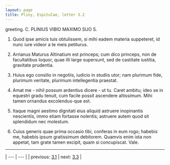 ```yaml
---
layout: page
title: Pliny, Espitulae, letter 3.2
---
```


greeting. C. PLINIUS VIBIO MAXIMO SUO S.



1. Quod ipse amicis tuis obtulissem, si mihi eadem materia suppeteret, id nunc iure videor a te meis petiturus.



2. Arrianus Maturus Altinatium est princeps; cum dico princeps, non de facultatibus loquor, quae illi large supersunt, sed de castitate iustitia, gravitate prudentia.



3. Huius ego consilio in negotiis, iudicio in studiis utor; nam plurimum fide, plurimum veritate, plurimum intellegentia praestat.



4. Amat me - nihil possum ardentius dicere - ut tu. Caret ambitu; ideo se in equestri gradu tenuit, cum facile possit ascendere altissimum. Mihi tamen ornandus excolendus-que est.



5. Itaque magni aestimo dignitati eius aliquid astruere inopinantis nescientis, immo etiam fortasse nolentis; astruere autem quod sit splendidum nec molestum.



6. Cuius generis quae prima occasio tibi, conferas in eum rogo; habebis me, habebis ipsum gratissimum debitorem. Quamvis enim ista non appetat, tam grate tamen excipit, quam si concupiscat. Vale.



---

| --- | --- |
| previous: [3.1](../3.1/) | next: [3.3](../3.3/) |